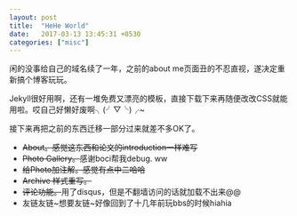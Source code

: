 ```yaml
---
layout: post
title:  "HeHe World"
date:   2017-03-13 13:45:31 +0530
categories: ["misc"]
---
```


闲的没事给自己的域名续了一年，之前的about me页面丑的不忍直视，遂决定重新搞个博客玩玩。

Jekyll很好用啊，还有一堆免费又漂亮的模板，直接下载下来再随便改改CSS就能用啦。哎自己好懒好废啊╮(╯▽╰)╭~

接下来再把之前的东西迁移一部分过来就差不多OK了。

* ~~About。感觉这东西和论文的introduction一样难写~~
* ~~Photo Gallery。~~感谢boci帮我debug. ww
* ~~给Photo加注解。感觉有点中二哈哈~~
* ~~Archive 样式重写。~~
* ~~评论功能。~~用了disqus，但是不翻墙访问的话就加载不出来@@
* 友链友链~想要友链~好像回到了十几年前玩bbs的时候hiahia